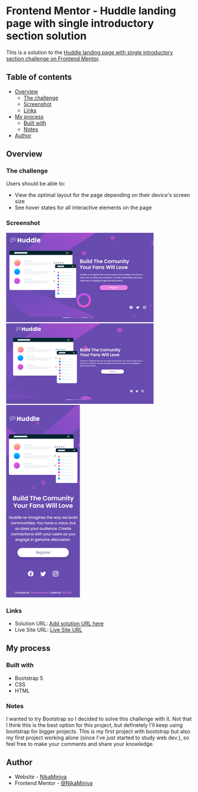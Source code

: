 # Frontend Mentor - Huddle landing page with single introductory section solution

This is a solution to the [Huddle landing page with single introductory section challenge on Frontend Mentor](https://www.frontendmentor.io/challenges/huddle-landing-page-with-a-single-introductory-section-B_2Wvxgi0). 

## Table of contents

- [Overview](#overview)
  - [The challenge](#the-challenge)
  - [Screenshot](#screenshot)
  - [Links](#links)
- [My process](#my-process)
  - [Built with](#built-with)
  - [Notes](#notes)
- [Author](#author)

## Overview

### The challenge

Users should be able to:

- View the optimal layout for the page depending on their device's screen size
- See hover states for all interactive elements on the page

### Screenshot

![Active States](./results/active-states.png)
![Desktop Preview](./results/desktop-version.png)
![Mobile Preview](./results/mobile-version.png)


### Links

- Solution URL: [Add solution URL here]()
- Live Site URL: [Live Site URL](https://nika-huddle-landing-page.netlify.app/)

## My process

### Built with

- Bootstrap 5
- CSS
- HTML

### Notes

I wanted to try Bootstrap so I decided to solve this challenge with it. Not that I think this is the best option for this project, but definetely I'll keep using bootstrap for bigger projects. 
This is my first project with bootstrap but also my first project working alone (since I've just started to study web dev.), so feel free to make your comments and share your knowledge.

## Author

- Website - [NikaMiniva](https://github.com/NikaMiniva)
- Frontend Mentor - [@NikaMiniva](https://www.frontendmentor.io/profile/NikaMiniva)